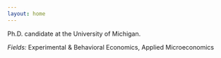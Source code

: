 ```yaml
---
layout: home 
---
```

Ph.D. candidate at the University of Michigan.

*Fields:* Experimental & Behavioral Economics, Applied Microeconomics
